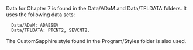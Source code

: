 Data for Chapter 7 is found in the Data/ADaM and Data/TFLDATA folders. 
It uses the following data sets:

      Data/ADaM: ADAESEV
      Data/TFLDATA: PTCNT2, SEVCNT2.


The CustomSapphire style found in the Program/Styles folder is also used.

